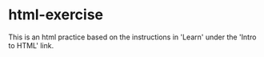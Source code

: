 # html-exercise
This is an html practice based on the instructions in 'Learn' under the 'Intro to HTML' link. 
